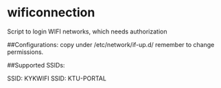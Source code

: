# wificonnection
Script to login WIFI networks, which needs authorization

##Configurations:
copy under /etc/network/if-up.d/
remember to change permissions.

##Supported SSIDs:

SSID: KYKWIFI
SSID: KTU-PORTAL
